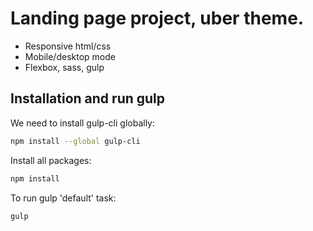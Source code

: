 # Landing page project, uber theme.

- Responsive html/css
- Mobile/desktop mode
- Flexbox, sass, gulp


## Installation and run gulp

We need to install gulp-cli globally:
```bash
npm install --global gulp-cli
```

Install all packages:
```bash
npm install
```

To run gulp 'default' task:
```bash
gulp
```